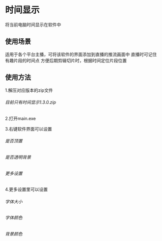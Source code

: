 # 时间显示

将当前电脑时间显示在软件中

使用场景
---

适用于各个平台主播，可将该软件的界面添加到直播的推流画面中
直播时可记住有趣片段的时间点
方便后期剪辑切片时，根据时间定位片段位置

使用方法
---
1.解压对应版本的zip文件
###### 目前只有时间显示1.3.0.zip

2.打开main.exe

3.右键软件界面可以设置
###### 是否顶置
###### 是否透明背景
###### 更多设置

4.更多设置里可以设置
###### 字体大小
###### 字体颜色
###### 背景颜色











